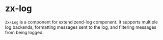 # zx-log

`Zx\Log` is a component for extend zend-log component. It supports multiple log
backends, formatting messages sent to the log, and filtering messages from being
logged.